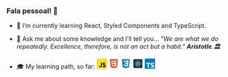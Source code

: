 ### Fala pessoal! 👋

- 🌱 I’m currently learning React, Styled Components and TypeScript.
- 💬 Ask me about some knowledge and I'll tell you...
   *"We are what we do repeatedly. Excellence, therefore, is not an act but a habit." **Aristotle**.:classical_building:*

- :mortar_board: My learning path, so far: <img alt="JavaScript" src="./assets/javascript_logo.svg" title="JavaScript" width="24px"> <img alt="HTML" src="./assets/html_logo.svg"  title="HTML" width="24px"> <img alt="CSS" src="./assets/css_logo.svg"  title="CSS" width="24px"> <img alt="React" src="./assets/react_logo.svg"  title="React" width="24px"> <img alt="TypeScript" src="./assets/typescript_logo.svg" title="TypeScript" width="24px">